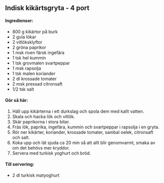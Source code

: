 ## Indisk kikärtsgryta - 4 port

#### Ingredienser:
* 800 g kikärtor på burk
* 2 gula lökar
* 2 vitlöksklyftor
* 2 gröna paprikor
* 1 msk riven färsk ingefära
* 1 tsk hel kummin
* 1 tsk grovmalen svartpeppar
* 1 msk rapsolja
* 1 tsk malen koriander
* 2 dl krossade tomater
* 2 msk pressad citronsaft
* 1/2 tsk salt

#### Gör så här:
1. Häll upp kikärterna i ett durkslag och spola dem med kallt vatten. 
2. Skala och hacka lök och vitlök. 
3. Skär paprikorna i stora bitar. 
4. Fräs lök, paprika, ingefära, kummin och svartpeppar i rapsolja i en gryta. 
5. Rör ner kikärter, koriander, krossade tomater, sambal oelek, citronsaft och salt. 
6. Koka upp och lät sjuda ca 20 min så att allt blir genomvarmt, smaka av om det behövs mer kryddor. 
7. Servera med turkisk yoghurt och bröd.

#### Till servering:
* 2 dl turkisk matyoghurt
